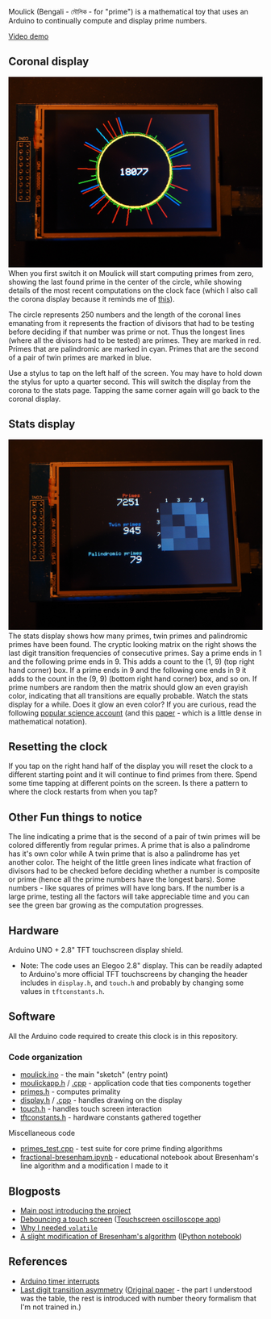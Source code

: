 Moulick (Bengali - মৌলিক - for "prime") is a mathematical toy that uses an Arduino to continually compute 
and display prime numbers.

[Video demo](https://youtu.be/VL-EnUDCtP4)


## Coronal display
[![Moulick coronal display - click for video](media/coronal-display.jpeg)](https://youtu.be/VL-EnUDCtP4)
When you first switch it on Moulick will start computing primes from zero, showing the last found prime in the center
of the circle, while showing details of the most recent computations on the clock face (which I also call the corona
display because it reminds me of [this][solar-corona]). 

The circle represents 250 numbers and the length of the coronal lines emanating from it represents the fraction of divisors that had to be testing before deciding if that number was prime or not. Thus the longest lines (where all the divisors had to be tested) are primes. They are marked in red. Primes that are palindromic are marked in cyan. Primes that are the second of a pair of twin primes are marked in blue.  

[solar-corona]: https://en.wikipedia.org/wiki/Corona#/media/File:Solar_eclipse_1999_4_NR.jpg

Use a stylus to tap on the left half of the screen. You may have to hold down the stylus for upto a quarter second. This will switch the display from the corona to the stats page. Tapping the same corner again will go back to the coronal display.

## Stats display
![alt text](media/stats-display.jpg)
The stats display shows how many primes, twin primes and palindromic primes have been found. The cryptic looking matrix on the right shows the last digit transition frequencies of consecutive primes. Say a prime ends in 1 and the following prime ends in 9. This adds a count to the (1, 9) (top right hand corner) box. If a prime ends in 9 and the following one ends in 9 it adds to the count in the (9, 9) (bottom right hand corner) box, and so on. If prime numbers are random then the matrix should glow an even grayish color, indicating that all transitions are equally probable. Watch the stats display for a while. Does it glow an even color? If you are curious, read the following [popular science account](rloks) (and this [paper](rloks-paper) - which is a little dense in mathematical notation).

## Resetting the clock
If you tap on the right hand half of the display you will reset the clock to a different starting point and it will continue to find primes from there. Spend some time tapping at different points on the screen. Is there a pattern to where the clock restarts from when you tap?

## Other Fun things to notice
The line indicating a prime that is the second of a pair of twin primes will be colored differently from regular primes. A prime that is also a palindrome has it's own color while A twin prime that is also a palindrome has yet another color. The height of the little green lines indicate what fraction of divisors had to be checked before deciding whether a number is composite or prime (hence all the prime numbers have the longest bars). Some numbers - like squares of primes will have long bars. If the number is a large prime, testing all the factors will take appreciable time and you can see the green bar growing as the computation progresses.


Hardware
--------
Arduino UNO + 2.8" TFT touchscreen display shield.

* Note: The code uses an Elegoo 2.8" display. This can be readily adapted to Arduino's more official
TFT touchscreens by changing the header includes in `display.h`, and `touch.h` and probably by changing
some values in `tftconstants.h`.

Software
--------
All the Arduino code required to create this clock is in this repository.

### Code organization

- [moulick.ino](moulick/moulick.ino) - the main "sketch" (entry point)
- [moulickapp.h](moulick/moulickapp.h) / [.cpp](moulick/moulickapp.cpp) - application code that ties components together
- [primes.h](moulick/primes.h) - computes primality
- [display.h](moulick/display.h) / [.cpp](moulick/display.cpp) - handles drawing on the display
- [touch.h](moulick/touch.h) - handles touch screen interaction
- [tftconstants.h](moulick/tftconstants.h) - hardware constants gathered together

Miscellaneous code

- [primes_test.cpp](primes_test.h) - test suite for core prime finding algorithms
- [fractional-bresenham.ipynb](fractional-bresenham.ipynb) - educational notebook about Bresenham's line algorithm and a modification I made to it


Blogposts
---------
- [Main post introducing the project][main]
- [Debouncing a touch screen][debounce]  ([Touchscreen oscilloscope app][osc])
- [Why I needed `volatile`][volatile]
- [A slight modification of Bresenham's algorithm][bresenham] ([IPython notebook](fractional-bresenham.ipynb))

[main]: https://kaushikghose.wordpress.com/2017/09/27/%E0%A6%AE%E0%A7%87%E0%A7%97%E0%A6%B2%E0%A6%BF%E0%A6%95-a-prime-number-toy/
[debounce]: https://kaushikghose.wordpress.com/2017/09/21/debouncing-a-touch-screen/
[osc]: https://gist.github.com/kghose/0434bfa77d47ddabc4418efa3eee2a31
[volatile]: https://kaushikghose.wordpress.com/2017/09/21/volatile/
[bresenham]: https://kaushikghose.wordpress.com/2017/09/25/a-modification-to-bresenhams-algorithm/


References
----------
- [Arduino timer interrupts][timer]
- [Last digit transition asymmetry][rloks] ([Original paper][rloks-paper] - the part I understood was the table, the rest is introduced with number theory formalism that I'm not trained in.)

[timer]: https://arduinodiy.wordpress.com/2012/02/28/timer-interrupts/
[rloks]: https://www.nature.com/news/peculiar-pattern-found-in-random-prime-numbers-1.19550
[rloks-paper]: https://arxiv.org/pdf/1603.03720.pdf